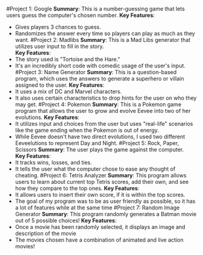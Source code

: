 #Project 1: Google
**Summary**: This is a number-guessing game that lets users guess the computer's chosen number. 
**Key Features**: 
- Gives players 3 chances to guess.
- Randomizes the answer every time so players can play as much as they want.
#Project 2: Madlibs
**Summary**: This is a Mad Libs generator that utilizes user input to fill in the story.  
**Key Features**: 
- The story used is "Tortoise and the Hare."
- It's an incredibly short code with comedic usage of the user's input.
#Project 3: Name Generator
**Summary**: This is a question-based program, which uses the answers to generate a superhero or villain assigned to the user. 
**Key Features**: 
- It uses a mix of DC and Marvel characters.
- It also uses certain characteristics to drop hints for the user on who they may get.
#Project 4: Pokemon
**Summary**: This is a Pokemon game program that allows the user to grow and evolve Eevee into two of her evolutions. 
**Key Features**: 
- It utilizes input and choices from the user but uses "real-life" scenarios like the game ending when the Pokemon is out of energy.
- While Eevee doesn't have two direct evolutions, I used two different Eeveelutions to represent Day and Night.
#Project 5: Rock, Paper, Scissors
**Summary**: The user plays the game against the computer.  
**Key Features**: 
- It tracks wins, losses, and ties. 
- It tells the user what the computer chose to ease any thought of cheating.
#Project 6: Tetris Analyzer
**Summary**: This program allows users to learn about current top Tetris scores, add their own, and see how they compare to the top ones. 
**Key Features**: 
- It allows users to insert their own score, if it is within the top scores.
- The goal of my program was to be as user friendly as possible, so it has a lot of features while at the same time 
#Project 7: Random Image Generator
**Summary**: This program randomly generates a Batman movie out of 5 possible choices!
**Key Features**: 
- Once a movie has been randomly selected, it displays an image and description of the movie
- The movies chosen have a combination of animated and live action movies!
